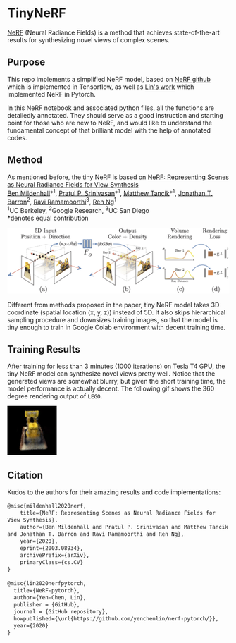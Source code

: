 # TinyNeRF
[NeRF](http://www.matthewtancik.com/nerf) (Neural Radiance Fields) is a method that achieves state-of-the-art results for synthesizing novel views of complex scenes.

## Purpose
This repo implements a simplified NeRF model, based on [NeRF github](https://github.com/bmild/nerf) which is implemented in Tensorflow, as well as [Lin's work](https://github.com/yenchenlin/nerf-pytorch/blob/master/run_nerf_helpers.py) which implemented NeRF in Pytorch. 

In this NeRF notebook and associated python files, all the functions are detailedly annotated. They should serve as a good instruction and starting point for those who are new to NeRF, and would like to understand the fundamental concept of that brilliant model with the help of annotated codes.

## Method
As mentioned before, the tiny NeRF is based on [NeRF: Representing Scenes as Neural Radiance Fields for View Synthesis](http://tancik.com/nerf)  
 [Ben Mildenhall](https://people.eecs.berkeley.edu/~bmild/)\*<sup>1</sup>,
 [Pratul P. Srinivasan](https://people.eecs.berkeley.edu/~pratul/)\*<sup>1</sup>,
 [Matthew Tancik](http://tancik.com/)\*<sup>1</sup>,
 [Jonathan T. Barron](http://jonbarron.info/)<sup>2</sup>,
 [Ravi Ramamoorthi](http://cseweb.ucsd.edu/~ravir/)<sup>3</sup>,
 [Ren Ng](https://www2.eecs.berkeley.edu/Faculty/Homepages/yirenng.html)<sup>1</sup> <br>
 <sup>1</sup>UC Berkeley, <sup>2</sup>Google Research, <sup>3</sup>UC San Diego  
  \*denotes equal contribution  
  
<img src='imgs/pipeline.jpg'/>

Different from methods proposed in the paper, tiny NeRF model takes 3D coordinate (spatial location (x, y, z)) instead of 5D. It also skips hierarchical sampling procedure and downsizes training images, so that the model is tiny enough to train in Google Colab environment with decent training time.

## Training Results
After training for less than 3 minutes (1000 iterations) on Tesla T4 GPU, the tiny NeRF model can synthesize novel views pretty well. Notice that the generated views are somewhat blurry, but given the short training time, the model performance is actually decent. The following gif shows the 360 degree rendering output of `LEGO`.

![LEGO](results/LEGO_video.gif)


## Citation
Kudos to the authors for their amazing results and code implementations:
```
@misc{mildenhall2020nerf,
    title={NeRF: Representing Scenes as Neural Radiance Fields for View Synthesis},
    author={Ben Mildenhall and Pratul P. Srinivasan and Matthew Tancik and Jonathan T. Barron and Ravi Ramamoorthi and Ren Ng},
    year={2020},
    eprint={2003.08934},
    archivePrefix={arXiv},
    primaryClass={cs.CV}
}

@misc{lin2020nerfpytorch,
  title={NeRF-pytorch},
  author={Yen-Chen, Lin},
  publisher = {GitHub},
  journal = {GitHub repository},
  howpublished={\url{https://github.com/yenchenlin/nerf-pytorch/}},
  year={2020}
}
```
